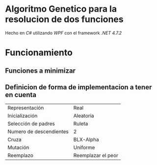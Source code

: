 # Algoritmo Genetico para la resolucion de dos funciones
Hecho en *C#* utilizando *WPF* con el framework *.NET 4.7.2*


# Funcionamiento

## Funciones a minimizar



## Definicion de forma de implementacion a tener en cuenta

|                          |                                                     |
|--------------------------|-----------------------------------------------------|
| Representación           | Real                                                |
| Inicialización           | Aleatoria                                           |
| Selección de padres      | Ruleta                                              |
| Numero de descendientes  | 2                                                   |
| Cruza                    | BLX-Alpha                                           |
| Mutación                 | Uniforme                                            |
| Reemplazo                | Reemplazar el peor                                  |